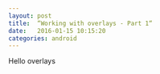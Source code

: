 ```yaml
---
layout: post
title:  “Working with overlays - Part 1“
date:   2016-01-15 10:15:20
categories: android
---
```

Hello overlays